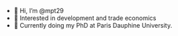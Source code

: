 - 👋 Hi, I’m @mpt29
- 👀 Interested in development and trade economics
- 🌱 Currently doing my PhD at Paris Dauphine University.


<!---
mpt29/mpt29 is a ✨ special ✨ repository because its `README.md` (this file) appears on your GitHub profile.
You can click the Preview link to take a look at your changes.
--->
